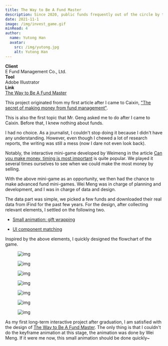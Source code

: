 ```yaml
---
title: The Way to Be A Fund Master
description: Since 2020, public funds frequently out of the circle by the hot debate. In the ever-changing market, how to achieve stable earnings?
date: 2021-11-1
image: /img/invest_game.gif
minRead: 4
author:
  name: Yutong Han
  avatar:
    src: /img/yutong.jpg
    alt: Yutong Han
---
```


<div class="grid grid-cols-2 gap-4 mb-8">
  <div class="bg-blue-50 rounded-lg p-4">
    <strong>Client</strong><br>
    E Fund Management Co., Ltd.
  </div>
  <div class="bg-blue-50 rounded-lg p-4">
    <strong>Tool</strong><br>
    Adobe Illustrator
  </div>
    <div class="bg-blue-50 rounded-lg p-4">
    <strong>Link</strong><br>
    <a href="https://datanews.caixin.com/interactive/2021/invest-game1/" target="_blank" class="text-blue-600">
      The Way to Be A Fund Master
    </a>
  </div>
</div>

This project originated from my first article after I came to Caixin, ["The secret of making money from fund management"](https://datanews.caixin.com/2021-03-03/101670174.html).

This is also the first topic that Mr. Geng asked me to do after I came to Caixin. Before that, I knew nothing about funds.

I had no choice. As a journalist, I couldn't stop doing it because I didn't have any understanding. However, even though I chewed a lot of research reports, the writing was still a mess (now I dare not even look back).

Notably, the interactive mini-game developed by Weimeng in the article [Can you make money, timing is most important](https://datanews.caixin.com/interactive/2021/iframe/fund/) is quite popular. We played it several times ourselves to see when we could make the most money by selling.

With the above mini-game as an opportunity, we then had the chance to make advanced fund mini-games. Wei Meng was in charge of planning and development, and I was in charge of data and design.

The data part was simple, we picked a few funds and downloaded their real data from iFind for the past few years. For the design, after collecting relevant elements, I settled on the following two.

- [Small animation: gift wrapping](https://i.pinimg.com/originals/26/13/15/261315be087ea3772ffca8b63fe64e76.gif)

- [UI component matching](https://showcase.overlay-tech.com/project/e7b3f4a2-df1f-4581-8e72-94ded7dda88b/components)

Inspired by the above elements, I quickly designed the flowchart of the game.

<figure class="blog-img-container">
  <img src="/img/projects/invest/1.jpg" class="blog-img-small" alt="img" loading="lazy" />
</figure>

<figure class="blog-img-container">
  <img src="/img/projects/invest/2.jpg" class="blog-img-small" alt="img" loading="lazy" />
</figure>

<figure class="blog-img-container">
  <img src="/img/projects/invest/3.jpg" class="blog-img-small" alt="img" loading="lazy" />
</figure>

<figure class="blog-img-container">
  <img src="/img/projects/invest/4.jpg" class="blog-img-small" alt="img" loading="lazy" />
</figure>

<figure class="blog-img-container">
  <img src="/img/projects/invest/5.jpg" class="blog-img-small" alt="img" loading="lazy" />
</figure>

<figure class="blog-img-container">
  <img src="/img/projects/invest/6.jpg" class="blog-img-small" alt="img" loading="lazy" />
</figure>

<figure class="blog-img-container">
  <img src="/img/projects/invest/7.jpg" class="blog-img-small" alt="img" loading="lazy" />
</figure>

As my first long-term interactive project after graduation, I am satisfied with the design of [The Way to Be A Fund Master](https://datanews.caixin.com/interactive/2021/invest-game1/). The only thing is that I couldn't do the keyframe animation at this stage, the animation was done by Wei Meng. If it were me now, this small animation should be done quickly~
